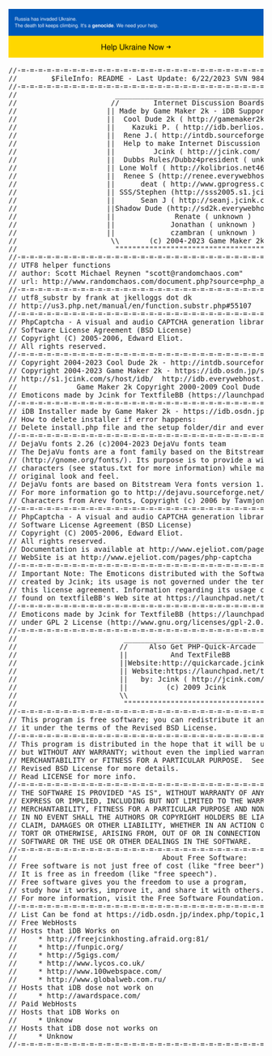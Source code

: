 [![Stand With Ukraine](https://raw.githubusercontent.com/vshymanskyy/StandWithUkraine/main/banner2-direct.svg)](https://stand-with-ukraine.pp.ua)

<pre>//-=-=-=-=-=-=-=-=-=-=-=-=-=-=-=-=-=-=-=-=-=-=-=-=-=-=-=-=-=-=-=-=-=-=-=-=-=-=-=-=-=-=-=-=-=-=-=-=
//        $FileInfo: README - Last Update: 6/22/2023 SVN 984 - Author: cooldude2k $          
//-=-=-=-=-=-=-=-=-=-=-=-=-=-=-=-=-=-=-=-=-=-=-=-=-=-=-=-=-=-=-=-=-=-=-=-=-=-=-=-=-=-=-=-=-=-=-=-=
//                       __________________________________________
//                      //        Internet Discussion Boards      \\
//                     || Made by Game Maker 2k - iDB Support Team ||
//                     ||  Cool Dude 2k ( http://gamemaker2k.org ) ||
//                     ||    Kazuki P. ( http://idb.berlios.de )   ||
//                     ||  Rene J.( http://intdb.sourceforge.net ) ||
//                     ||  Help to make Internet Discussion Boards ||
//                     ||         Jcink ( http://jcink.com/ )      ||
//                     ||  Dubbs Rules/Dubbz4president ( unknown ) ||
//                     || Lone Wolf ( http://kolibrios.net46.net ) ||
//                     ||  Renee S (http://renee.everywebhost.com) ||
//                     ||      deat ( http://www.gprogress.com )   ||
//                     || SSS/Stephen (http://sss2005.s1.jcink.com)||
//                     ||      Sean J ( http://seanj.jcink.com )   ||
//                     ||Shadow Dude (http://sd2k.everywebhost.com)||
//                     ||              Renate ( unknown )          ||
//                     ||             Jonathan ( unknown )         ||
//                     ||             czambran ( unknown )         ||
//                      \\       (c) 2004-2023 Game Maker 2k      //
//                       """"""""""""""""""""""""""""""""""""""""""
//-=-=-=-=-=-=-=-=-=-=-=-=-=-=-=-=-=-=-=-=-=-=-=-=-=-=-=-=-=-=-=-=-=-=-=-=-=-=-=-=-=-=-=-=-=-=-=-=
// UTF8 helper functions
// author: Scott Michael Reynen "scott@randomchaos.com"
// url: http://www.randomchaos.com/document.php?source=php_and_unicode
//-=-=-=-=-=-=-=-=-=-=-=-=-=-=-=-=-=-=-=-=-=-=-=-=-=-=-=-=-=-=-=-=-=-=-=-=-=-=-=-=-=-=-=-=-=-=-=-=
// utf8_substr by frank at jkelloggs dot dk
// http://us3.php.net/manual/en/function.substr.php#55107
//-=-=-=-=-=-=-=-=-=-=-=-=-=-=-=-=-=-=-=-=-=-=-=-=-=-=-=-=-=-=-=-=-=-=-=-=-=-=-=-=-=-=-=-=-=-=-=-=
// PhpCaptcha - A visual and audio CAPTCHA generation library
// Software License Agreement (BSD License)
// Copyright (C) 2005-2006, Edward Eliot.
// All rights reserved.
//-=-=-=-=-=-=-=-=-=-=-=-=-=-=-=-=-=-=-=-=-=-=-=-=-=-=-=-=-=-=-=-=-=-=-=-=-=-=-=-=-=-=-=-=-=-=-=-=
// Copyright 2004-2023 Cool Dude 2k - http://intdb.sourceforge.net/ http://idb.berlios.net/
// Copyright 2004-2023 Game Maker 2k - https://idb.osdn.jp/support/category.php?act=view&id=2 
// http://s1.jcink.com/s/host/idb/  http://idb.everywebhost.com/  http://cooldude2k.id.funpic.org/
//  	        Game Maker 2k Copyright 2000-2009 Cool Dude 2k (Kazuki Przyborowski), Ren Johnson
// Emoticons made by Jcink for TextfileBB (https://launchpad.net/tfbb) Under GPL License
//-=-=-=-=-=-=-=-=-=-=-=-=-=-=-=-=-=-=-=-=-=-=-=-=-=-=-=-=-=-=-=-=-=-=-=-=-=-=-=-=-=-=-=-=-=-=-=-=
// iDB Installer made by Game Maker 2k - https://idb.osdn.jp/support/category.php?act=view&id=2
// How to delete installer if error happens:
// Delete install.php file and the setup folder/dir and everyting inside it also.
//-=-=-=-=-=-=-=-=-=-=-=-=-=-=-=-=-=-=-=-=-=-=-=-=-=-=-=-=-=-=-=-=-=-=-=-=-=-=-=-=-=-=-=-=-=-=-=-=
// DejaVu fonts 2.26 (c)2004-2023 DejaVu fonts team
// The DejaVu fonts are a font family based on the Bitstream Vera Fonts
// (http://gnome.org/fonts/). Its purpose is to provide a wider range of
// characters (see status.txt for more information) while maintaining the
// original look and feel.
// DejaVu fonts are based on Bitstream Vera fonts version 1.10.
// For more information go to http://dejavu.sourceforge.net/.
// Characters from Arev fonts, Copyright (c) 2006 by Tavmjong Bah:
//-=-=-=-=-=-=-=-=-=-=-=-=-=-=-=-=-=-=-=-=-=-=-=-=-=-=-=-=-=-=-=-=-=-=-=-=-=-=-=-=-=-=-=-=-=-=-=-=
// PhpCaptcha - A visual and audio CAPTCHA generation library
// Software License Agreement (BSD License)
// Copyright (C) 2005-2006, Edward Eliot.
// All rights reserved.
// Documentation is available at http://www.ejeliot.com/pages/2
// WebSite is at http://www.ejeliot.com/pages/php-captcha
//-=-=-=-=-=-=-=-=-=-=-=-=-=-=-=-=-=-=-=-=-=-=-=-=-=-=-=-=-=-=-=-=-=-=-=-=-=-=-=-=-=-=-=-=-=-=-=-=
// Important Note: The Emoticons distributed with the Software were
// created by Jcink; its usage is not governed under the terms of
// this license agreement. Information regarding its usage can be
// found on textfileBB's Web site at https://launchpad.net/tfbb.
//-=-=-=-=-=-=-=-=-=-=-=-=-=-=-=-=-=-=-=-=-=-=-=-=-=-=-=-=-=-=-=-=-=-=-=-=-=-=-=-=-=-=-=-=-=-=-=-=
// Emoticons made by Jcink for TextfileBB (https://launchpad.net/tfbb) 
// under GPL 2 License (http://www.gnu.org/licenses/gpl-2.0.txt)
//-=-=-=-=-=-=-=-=-=-=-=-=-=-=-=-=-=-=-=-=-=-=-=-=-=-=-=-=-=-=-=-=-=-=-=-=-=-=-=-=-=-=-=-=-=-=-=-=
//                         ______________________________________
//                        //     Also Get PHP-Quick-Arcade      \\
//                        ||          And TextFileBB             ||
//                        ||Website:http://quickarcade.jcink.com ||
//                        || Website:https://launchpad.net/tfbb  ||
//                        ||   by: Jcink ( http://jcink.com/ )   ||
//                        ||         (c) 2009 Jcink              ||
//                        \\                                    //
//                         """"""""""""""""""""""""""""""""""""""
//-=-=-=-=-=-=-=-=-=-=-=-=-=-=-=-=-=-=-=-=-=-=-=-=-=-=-=-=-=-=-=-=-=-=-=-=-=-=-=-=-=-=-=-=-=-=-=-=
// This program is free software; you can redistribute it and/or modify           
// it under the terms of the Revised BSD License.                                        
//-=-=-=-=-=-=-=-=-=-=-=-=-=-=-=-=-=-=-=-=-=-=-=-=-=-=-=-=-=-=-=-=-=-=-=-=-=-=-=-=-=-=-=-=-=-=-=-=
// This program is distributed in the hope that it will be useful,                    
// but WITHOUT ANY WARRANTY; without even the implied warranty of         
// MERCHANTABILITY or FITNESS FOR A PARTICULAR PURPOSE.  See the         
// Revised BSD License for more details.                                              
// Read LICENSE for more info.
//-=-=-=-=-=-=-=-=-=-=-=-=-=-=-=-=-=-=-=-=-=-=-=-=-=-=-=-=-=-=-=-=-=-=-=-=-=-=-=-=-=-=-=-=-=-=-=-=
// THE SOFTWARE IS PROVIDED "AS IS", WITHOUT WARRANTY OF ANY KIND,
// EXPRESS OR IMPLIED, INCLUDING BUT NOT LIMITED TO THE WARRANTIES OF
// MERCHANTABILITY, FITNESS FOR A PARTICULAR PURPOSE AND NONINFRINGEMENT.
// IN NO EVENT SHALL THE AUTHORS OR COPYRIGHT HOLDERS BE LIABLE FOR ANY
// CLAIM, DAMAGES OR OTHER LIABILITY, WHETHER IN AN ACTION OF CONTRACT,
// TORT OR OTHERWISE, ARISING FROM, OUT OF OR IN CONNECTION WITH THE
// SOFTWARE OR THE USE OR OTHER DEALINGS IN THE SOFTWARE.     
//-=-=-=-=-=-=-=-=-=-=-=-=-=-=-=-=-=-=-=-=-=-=-=-=-=-=-=-=-=-=-=-=-=-=-=-=-=-=-=-=-=-=-=-=-=-=-=-=
//                                  About Free Software: 
// Free software is not just free of cost (like "free beer").
// It is free as in freedom (like "free speech").
// Free software gives you the freedom to use a program,
// study how it works, improve it, and share it with others.
// For more information, visit the Free Software Foundation.(http://www.fsf.org/)
//-=-=-=-=-=-=-=-=-=-=-=-=-=-=-=-=-=-=-=-=-=-=-=-=-=-=-=-=-=-=-=-=-=-=-=-=-=-=-=-=-=-=-=-=-=-=-=-=
// List Can be fond at https://idb.osdn.jp/index.php/topic,103.0.html
// Free WebHosts
// Hosts that iDB Works on
//     * http://freejcinkhosting.afraid.org:81/
//     * http://funpic.org/
//     * http://5gigs.com/
//     * http://www.lycos.co.uk/
//     * http://www.100webspace.com/
//     * http://www.globalweb.com.ru/ 
// Hosts that iDB dose not work on
//     * http://awardspace.com/
// Paid WebHosts
// Hosts that iDB Works on
//     * Unknow
// Hosts that iDB dose not works on
//     * Unknow
//-=-=-=-=-=-=-=-=-=-=-=-=-=-=-=-=-=-=-=-=-=-=-=-=-=-=-=-=-=-=-=-=-=-=-=-=-=-=-=-=-=-=-=-=-=-=-=-=</pre>
